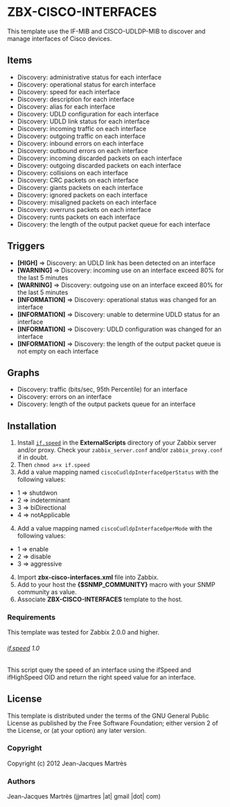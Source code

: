 ZBX-CISCO-INTERFACES
====================

This template use the IF-MIB and CISCO-UDLDP-MIB to discover and manage interfaces of Cisco devices.

Items
-----

  * Discovery: administrative status for each interface
  * Discovery: operational status for earch interface
  * Discovery: speed for each interface
  * Discovery: description for each interface
  * Discovery: alias for each interface
  * Discovery: UDLD configuration for each interface
  * Discovery: UDLD link status for each interface
  * Discovery: incoming traffic on each interface
  * Discovery: outgoing traffic on each interface
  * Discovery: inbound errors on each interface
  * Discovery: outbound errors on each interface
  * Discovery: incoming discarded packets on each interface
  * Discovery: outgoing discarded packets on each interface
  * Discovery: collisions on each interface
  * Discovery: CRC packets on each interface
  * Discovery: giants packets on each interface
  * Discovery: ignored packets on each interface
  * Discovery: misaligned packets on each interface
  * Discovery: overruns packets on each interface
  * Discovery: runts packets on each interface
  * Discovery: the length of the output packet queue for each interface

Triggers
--------

  * **[HIGH]** => Discovery: an UDLD link has been detected on an interface
  * **[WARNING]** => Discovery: incoming use on an interface exceed 80% for the last 5 minutes
  * **[WARNING]** => Discovery: outgoing use on an interface exceed 80% for the last 5 minutes
  * **[INFORMATION]** => Discovery: operational status was changed for an interface
  * **[INFORMATION]** => Discovery: unable to determine UDLD status for an interface
  * **[INFORMATION]** => Discovery: UDLD configuration was changed for an interface
  * **[INFORMATION]** => Discovery: the length of the output packet queue is not empty on each interface

Graphs
------

  * Discovery: traffic (bits/sec, 95th Percentile) for an interface
  * Discovery: errors on an interface
  * Discovery: length of the output packets queue for an interface

Installation
------------

1. Install [`if.speed`](https://github.com/jjmartres/Zabbix/tree/master/zbx-scripts/if.speed) in the **ExternalScripts** directory of your Zabbix server and/or proxy. Check your `zabbix_server.conf` and/or `zabbix_proxy.conf` if in doubt.
2. Then `chmod a+x if.speed`
3. Add a value mapping named `ciscoCudldpInterfaceOperStatus` with the following values:
  * 1 => shutdwon
  * 2 => indeterminant
  * 3 => biDirectional
  * 4 => notApplicable
4. Add a value mapping named `ciscoCudldpInterfaceOperMode` with the following values:
  * 1 => enable
  * 2 => disable
  * 3 => aggressive
4. Import **zbx-cisco-interfaces.xml** file into Zabbix.
5. Add to your host the **{$SNMP_COMMUNITY}** macro with your SNMP community as value.
7. Associate **ZBX-CISCO-INTERFACES** template to the host.

### Requirements

This template was tested for Zabbix 2.0.0 and higher.

###### [if.speed](https://github.com/jjmartres/Zabbix/tree/master/zbx-scripts/if.speed) 1.0

This script quey the speed of an interface using the ifSpeed and ifHighSpeed OID and return the right speed value for an interface.

License
-------

This template is distributed under the terms of the GNU General Public License as published by the Free Software Foundation; either version 2 of the  License, or (at your option) any later version.

### Copyright

  Copyright (c) 2012 Jean-Jacques Martrès

### Authors
  
  Jean-Jacques Martrès
  (jjmartres |at| gmail |dot| com)
